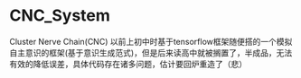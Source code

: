 # CNC_System
Cluster Nerve Chain(CNC)
以前上初中时基于tensorflow框架随便搭的一个模拟自主意识的框架(基于意识生成范式)，但是后来读高中就被搁置了，半成品，无法有效的降低误差，具体代码存在诸多问题，估计要回炉重造了（悲）
